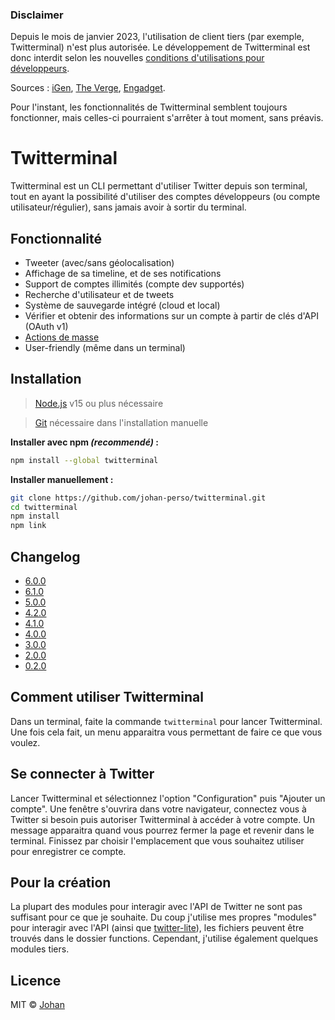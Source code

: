 ### Disclaimer

Depuis le mois de janvier 2023, l'utilisation de client tiers (par exemple, Twitterminal) n'est plus autorisée. Le développement de Twitterminal est donc interdit selon les nouvelles [conditions d'utilisations pour développeurs](https://developer.twitter.com/en/developer-terms/agreement).

Sources : [iGen](https://www.igen.fr/app-store/2023/01/cest-officiellement-mort-pour-les-apps-twitter-135047), [The Verge](https://www.theverge.com/2023/1/19/23562947/twitter-third-party-client-tweetbot-twitterific-ban-rules), [Engadget](https://www.engadget.com/twitter-new-developer-terms-ban-third-party-clients-211247096.html).

Pour l'instant, les fonctionnalités de Twitterminal semblent toujours fonctionner, mais celles-ci pourraient s'arrêter à tout moment, sans préavis.

# Twitterminal

Twitterminal est un CLI permettant d'utiliser Twitter depuis son terminal, tout en ayant la possibilité d'utiliser des comptes développeurs (ou compte utilisateur/régulier), sans jamais avoir à sortir du terminal.

## Fonctionnalité

* Tweeter (avec/sans géolocalisation)
* Affichage de sa timeline, et de ses notifications
* Support de comptes illimités (compte dev supportés)
* Recherche d'utilisateur et de tweets
* Système de sauvegarde intégré (cloud et local)
* Vérifier et obtenir des informations sur un compte à partir de clés d'API (OAuth v1)
* [Actions de masse](https://github.com/johan-perso/twitterminal/wiki/Actions-de-masse)
* User-friendly (même dans un terminal)


## Installation

> [Node.js](https://nodejs.org/) v15 ou plus nécessaire

> [Git](https://git-scm.com/) nécessaire dans l'installation manuelle

**Installer avec npm *(recommendé)* :**

```bash
npm install --global twitterminal
```

**Installer manuellement :**

```bash
git clone https://github.com/johan-perso/twitterminal.git
cd twitterminal
npm install
npm link
```


## Changelog

* [6.0.0](https://github.com/johan-perso/twitterminal/wiki/Changelog#v600)
* [6.1.0](https://github.com/johan-perso/twitterminal/wiki/Changelog#v610)
* [5.0.0](https://github.com/johan-perso/twitterminal/wiki/Changelog#v500)
* [4.2.0](https://github.com/johan-perso/twitterminal/wiki/Changelog#v420)
* [4.1.0](https://github.com/johan-perso/twitterminal/wiki/Changelog#v410)
* [4.0.0](https://github.com/johan-perso/twitterminal/wiki/Changelog#v400)
* [3.0.0](https://github.com/johan-perso/twitterminal/wiki/Changelog#v300)
* [2.0.0](https://github.com/johan-perso/twitterminal/wiki/Changelog#v200)
* [0.2.0](https://github.com/johan-perso/twitterminal/wiki/Changelog#v020-refonte-entière-du-code-depuis-la-branche-old)


## Comment utiliser Twitterminal

Dans un terminal, faite la commande `twitterminal` pour lancer Twitterminal. Une fois cela fait, un menu apparaitra vous permettant de faire ce que vous voulez.


## Se connecter à Twitter

Lancer Twitterminal et sélectionnez l'option "Configuration" puis "Ajouter un compte". Une fenêtre s'ouvrira dans votre navigateur, connectez vous à Twitter si besoin puis autoriser Twitterminal à accéder à votre compte. Un message apparaitra quand vous pourrez fermer la page et revenir dans le terminal. Finissez par choisir l'emplacement que vous souhaitez utiliser pour enregistrer ce compte.


## Pour la création

La plupart des modules pour interagir avec l'API de Twitter ne sont pas suffisant pour ce que je souhaite. Du coup j'utilise mes propres "modules" pour interagir avec l'API (ainsi que [twitter-lite](https://npmjs.com/package/twitter-lite)), les fichiers peuvent être trouvés dans le dossier functions. Cependant, j'utilise également quelques modules tiers.


## Licence

MIT © [Johan](https://johanstick.me)
